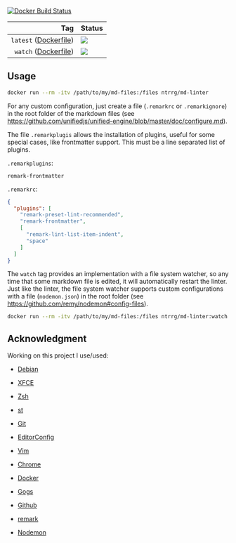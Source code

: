 [![Docker Build Status](https://img.shields.io/docker/build/ntrrg/md-linter.svg)](https://store.docker.com/community/images/ntrrg/md-linter/)

| Tag | Status |
|-:|:-|
| `latest` ([Dockerfile](Dockerfile)) | [![](https://images.microbadger.com/badges/image/ntrrg/md-linter.svg)](https://microbadger.com/images/ntrrg/md-linter) |
| `watch` ([Dockerfile](watch.Dockerfile)) | [![](https://images.microbadger.com/badges/image/ntrrg/md-linter:watch.svg)](https://microbadger.com/images/ntrrg/md-linter:watch) |

## Usage

```sh
docker run --rm -itv /path/to/my/md-files:/files ntrrg/md-linter
```

For any custom configuration, just create a file (`.remarkrc` or
`.remarkignore`) in the root folder of the markdown files (see <https://github.com/unifiedjs/unified-engine/blob/master/doc/configure.md>).

The file `.remarkplugis` allows the installation of plugins, useful for some
special cases, like frontmatter support. This must be a line separated list of
plugins.

`.remarkplugins`:

```text
remark-frontmatter
```

`.remarkrc`:

```json
{
  "plugins": [
    "remark-preset-lint-recommended",
    "remark-frontmatter",
    [
      "remark-lint-list-item-indent",
      "space"
    ]
  ]
}
```

The `watch` tag provides an implementation with a file system watcher, so any
time that some markdown file is edited, it will automatically restart the
linter. Just like the linter, the file system watcher supports custom
configurations with a file (`nodemon.json`) in the root folder (see <https://github.com/remy/nodemon#config-files>).

```sh
docker run --rm -itv /path/to/my/md-files:/files ntrrg/md-linter:watch
```

## Acknowledgment

Working on this project I use/used:

* [Debian](https://www.debian.org/)

* [XFCE](https://xfce.org/)

* [Zsh](http://www.zsh.org/)

* [st](https://st.suckless.org/)

* [Git](https://git-scm.com/)

* [EditorConfig](http://editorconfig.org/)

* [Vim](https://www.vim.org/)

* [Chrome](https://www.google.com/chrome/browser/desktop/index.html)

* [Docker](https://docker.com)

* [Gogs](https://gogs.io/)

* [Github](https://github.com)

* [remark](https://remark.js.org/)

* [Nodemon](https://nodemon.io/)

